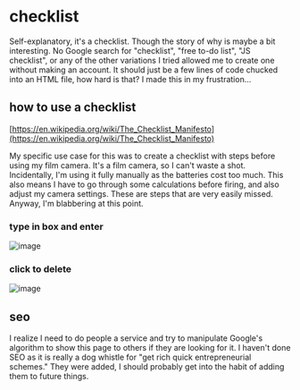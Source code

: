 # checklist

Self-explanatory, it's a checklist. Though the story of why is maybe a bit interesting. No Google search for "checklist", "free to-do list", "JS checklist", or any of the other variations I tried allowed me to create one without making an account. It should just be a few lines of code chucked into an HTML file, how hard is that? I made this in my frustration...

## how to use a checklist

[https://en.wikipedia.org/wiki/The_Checklist_Manifesto](https://en.wikipedia.org/wiki/The_Checklist_Manifesto)

My specific use case for this was to create a checklist with steps before using my film camera. It's a film camera, so I can't waste a shot. Incidentally, I'm using it fully manually as the batteries cost too much. This also means I have to go through some calculations before firing, and also adjust my camera settings. These are steps that are very easily missed. Anyway, I'm blabbering at this point. 

### type in box and enter

![image](https://github.com/user-attachments/assets/f4ace0b4-3d83-4f43-94ca-a9c525ade57c)

### click to delete

![image](https://github.com/user-attachments/assets/b1c22270-f0f1-4a69-a835-8edd77526f73)

## seo

I realize I need to do people a service and try to manipulate Google's algorithm to show this page to others if they are looking for it. I haven't done SEO as it is really a dog whistle for "get rich quick entrepreneurial schemes." They were added, I should probably get into the habit of adding them to future things.

